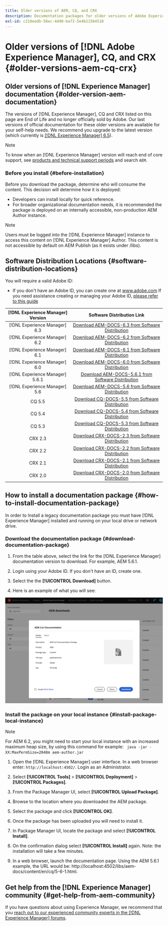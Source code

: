 ```yaml
---
title: Older versions of AEM, CQ, and CRX
description: Documentation packages for older versions of Adobe Experience Manager, CQ and CRX.
exl-id: c210eadb-58ec-4d40-ba72-5e4b11564510
---
```

# Older versions of [!DNL Adobe Experience Manager], CQ, and CRX {#older-versions-aem-cq-crx}

## Older versions of [!DNL Experience Manager] documentation {#older-version-aem-documentation}

The versions of [!DNL Experience Manager], CQ and CRX listed on this page are End of Life and no longer officially sold by Adobe. Our last versions of official documentation for these older versions are available for your self-help needs. We recommend you upgrade to the latest version (which currently is [[!DNL Experience Manager] 6.5](https://experienceleague.adobe.com/docs/experience-manager-65.html)).

>[!NOTE]
>
>To know when an [!DNL Experience Manager] version will reach end of core support, see [products and technical support periods](https://helpx.adobe.com/support/programs/eol-matrix.html) and search `AEM`.

### Before you install {#before-installation}

Before you download the package, determine who will consume the content. This decision will determine how it is deployed:

* Developers can install locally for quick reference.
* For broader organizational documentation needs, it is recommended the package is deployed on an internally accessible, non-production AEM Author instance.

>[!NOTE]
>
>Users must be logged into the [!DNL Experience Manager] instance to access this content on [!DNL Experience Manager] Author. This content is not accessible by default on AEM Publish (as it exists under /libs).

## Software Distribution Locations {#software-distribution-locations}

You will require a valid Adobe ID:

* If you don't have an Adobe ID, you can create one at www.adobe.com
If you need assistance creating or managing your Adobe ID, [please refer to this guide](https://helpx.adobe.com/manage-account.html)

| [!DNL Experience Manager] Version |             Software Distribution Link             |
|:-----------:|:--------------------------------------------------:|
| [!DNL Experience Manager] 6.3     | [Download AEM-DOCS-6.3 from Software Distribution](https://experience.adobe.com/#/downloads/content/software-distribution/en/aem.html?package=/content/software-distribution/en/details.html/content/dam/aem/public/adobe/packages/aem-docs/aem-docs-6-3.zip)  |
| [!DNL Experience Manager] 6.2     | [Download AEM-DOCS-6.2 from Software Distribution](https://experience.adobe.com/#/downloads/content/software-distribution/en/aem.html?package=/content/software-distribution/en/details.html/content/dam/aem/public/adobe/packages/aem-docs/aem-docs-6-2.zip)  |
| [!DNL Experience Manager] 6.1     | [Download AEM-DOCS-6.1 from Software Distribution](https://experience.adobe.com/#/downloads/content/software-distribution/en/aem.html?package=/content/software-distribution/en/details.html/content/dam/aem/public/adobe/packages/aem-docs/aem-6-1.zip)  |
| [!DNL Experience Manager] 6.0     | [Download AEM-DOCS-6.0 from Software Distribution](https://experience.adobe.com/#/downloads/content/software-distribution/en/aem.html?package=/content/software-distribution/en/details.html/content/dam/aem/public/adobe/packages/aem-docs/aem-docs-6-0.zip)  |
| [!DNL Experience Manager] 5.6.1   | [Download AEM-DOCS-5.6.1 from Software Distribution](https://experience.adobe.com/#/downloads/content/software-distribution/en/aem.html?package=/content/software-distribution/en/details.html/content/dam/aem/public/adobe/packages/aem-docs/aem-docs-5-6-1.zip)|
| [!DNL Experience Manager] 5.6     | [Download AEM-DOCS-5.6 from Software Distribution](https://experience.adobe.com/#/downloads/content/software-distribution/en/aem.html?package=/content/software-distribution/en/details.html/content/dam/aem/public/adobe/packages/aem-docs/aem-docs-5-6.zip)  |
| CQ 5.5      | [Download CQ-DOCS-5.5 from Software Distribution](https://experience.adobe.com/#/downloads/content/software-distribution/en/aem.html?package=%2Fcontent%2Fsoftware-distribution%2Fen%2Fdetails.html%2Fcontent%2Fdam%2Faem%2Fpublic%2Fadobe%2Fpackages%2Faem-docs%2Faem-docs-5-5.zip)   |
| CQ 5.4      | [Download CQ-DOCS-5.4 from Software Distribution](https://experience.adobe.com/#/downloads/content/software-distribution/en/aem.html?package=/content/software-distribution/en/details.html/content/dam/aem/public/adobe/packages/aem-docs/aem-docs-5-4.zip)   |
| CQ 5.3      | [Download CQ-DOCS-5.3 from Software Distribution](https://experience.adobe.com/#/downloads/content/software-distribution/en/aem.html?package=/content/software-distribution/en/details.html/content/dam/aem/public/adobe/packages/aem-docs/aem-docs-5-3.zip)   |
| CRX 2.3     | [Download CRX-DOCS-2.3 from Software Distribution](https://experience.adobe.com/#/downloads/content/software-distribution/en/aem.html?package=/content/software-distribution/en/details.html/content/dam/aem/public/adobe/packages/aem-docs/crx-docs-2-3.zip)  |
| CRX 2.2     | [Download CRX-DOCS-2.2 from Software Distribution](https://experience.adobe.com/#/downloads/content/software-distribution/en/aem.html?package=/content/software-distribution/en/details.html/content/dam/aem/public/adobe/packages/aem-docs/crx-docs-2-2.zip)  |
| CRX 2.1     | [Download CRX-DOCS-2.1 from Software Distribution](https://experience.adobe.com/#/downloads/content/software-distribution/en/aem.html?package=/content/software-distribution/en/details.html/content/dam/aem/public/adobe/packages/aem-docs/crx-docs-2-1.zip)  |
| CRX 2.0     | [Download CRX-DOCS-2.0 from Software Distribution](https://experience.adobe.com/#/downloads/content/software-distribution/en/aem.html?package=/content/software-distribution/en/details.html/content/dam/aem/public/adobe/packages/aem-docs/crx-docs-2-0.zip)  |

## How to install a documentation package {#how-to-install-documentation-package}

In order to Install a legacy documentation package you must have [!DNL Experience Manager] installed and running on your local drive or network drive.

### Download the documentation package {#download-documentation-package}

1. From the table above, select the link for the [!DNL Experience Manager] documentation version to download. For example, AEM 5.6.1.

1. Login using your Adobe ID. If you don't have an ID, create one.

1. Select the the **[!UICONTROL Download]** button.

1. Here is an example of what you will see:

![Example Software Distribution](assets/screen_shot_2020-07-10at161922.jpg)

### Install the package on your local instance {#install-package-local-instance}

>[!NOTE]
>
>For AEM 6.2, you might need to start your local instance with an increased maximum heap size, by using this command for example: ` java -jar -XX:MaxPermSize=2048m aem-author.jar`

1. Open the [!DNL Experience Manager] user interface. In a web browser enter: `http://localhost:4502/`. Login as an Administrator.

1. Select **[!UICONTROL Tools]** > **[!UICONTROL Deployment]** > **[!UICONTROL Packages]**.

1. From the Package Manager UI, select **[!UICONTROL Upload Package]**.

1. Browse to the location where you downloaded the AEM package.

1. Select the package and click **[!UICONTROL OK]**.

1. Once the package has been uploaded you will need to install it.

1. In Package Manager UI, locate the package and select **[!UICONTROL Install]**.

1. On the confirmation dialog select **[!UICONTROL Install]** again. Note: the installation will take a few minutes.

1. In a web browser, launch the documentation page. Using the AEM 5.6.1 example, the URL would be: http://localhost:4502/libs/aem-docs/content/en/cq/5-6-1.html.

## Get help from the [!DNL Experience Manager] community {#get-help-from-aem-community}

If you have questions about using Experience Manager, we recommend that you [reach out to our experienced community experts in the [!DNL Experience Manager] forums](https://experienceleaguecommunities.adobe.com/t5/adobe-experience-manager/ct-p/adobe-experience-manager-community).
